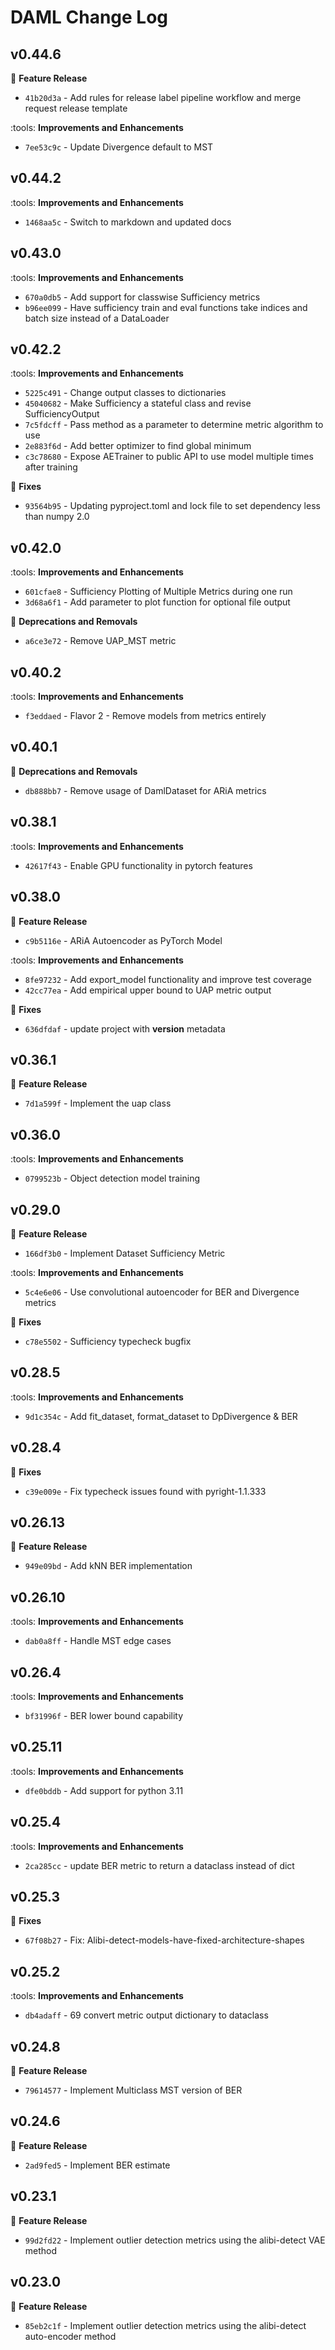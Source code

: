 [//]: # (17d1113cb15fe477b6389a6879475c3e7b0d28b6)

# DAML Change Log

## v0.44.6

:star2: **Feature Release**
- `41b20d3a` - Add rules for release label pipeline workflow and merge request release template

:tools: **Improvements and Enhancements**
- `7ee53c9c` - Update Divergence default to MST

## v0.44.2

:tools: **Improvements and Enhancements**
- `1468aa5c` - Switch to markdown and updated docs

## v0.43.0

:tools: **Improvements and Enhancements**
- `670a0db5` - Add support for classwise Sufficiency metrics
- `b96ee099` - Have sufficiency train and eval functions take indices and batch size instead of a DataLoader

## v0.42.2

:tools: **Improvements and Enhancements**
- `5225c491` - Change output classes to dictionaries
- `45040682` - Make Sufficiency a stateful class and revise SufficiencyOutput
- `7c5fdcff` - Pass method as a parameter to determine metric algorithm to use
- `2e883f6d` - Add better optimizer to find global minimum
- `c3c78680` - Expose AETrainer to public API to use model multiple times after training

:space_invader: **Fixes**
- `93564b95` - Updating pyproject.toml and lock file to set dependency less than numpy 2.0

## v0.42.0

:tools: **Improvements and Enhancements**
- `601cfae8` - Sufficiency Plotting of Multiple Metrics during one run
- `3d68a6f1` - Add parameter to plot function for optional file output

:construction: **Deprecations and Removals**
- `a6ce3e72` - Remove UAP_MST metric

## v0.40.2

:tools: **Improvements and Enhancements**
- `f3eddaed` - Flavor 2 - Remove models from metrics entirely

## v0.40.1

:construction: **Deprecations and Removals**
- `db888bb7` - Remove usage of DamlDataset for ARiA metrics

## v0.38.1

:tools: **Improvements and Enhancements**
- `42617f43` - Enable GPU functionality in pytorch features

## v0.38.0

:star2: **Feature Release**
- `c9b5116e` - ARiA Autoencoder as PyTorch Model

:tools: **Improvements and Enhancements**
- `8fe97232` - Add export_model functionality and improve test coverage
- `42cc77ea` - Add empirical upper bound to UAP metric output

:space_invader: **Fixes**
- `636dfdaf` - update project with __version__ metadata

## v0.36.1

:star2: **Feature Release**
- `7d1a599f` - Implement the uap class

## v0.36.0

:tools: **Improvements and Enhancements**
- `0799523b` - Object detection model training

## v0.29.0

:star2: **Feature Release**
- `166df3b0` - Implement Dataset Sufficiency Metric

:tools: **Improvements and Enhancements**
- `5c4e6e06` - Use convolutional autoencoder for BER and Divergence metrics

:space_invader: **Fixes**
- `c78e5502` - Sufficiency typecheck bugfix

## v0.28.5

:tools: **Improvements and Enhancements**
- `9d1c354c` - Add fit_dataset, format_dataset to DpDivergence & BER

## v0.28.4

:space_invader: **Fixes**
- `c39e009e` - Fix typecheck issues found with pyright-1.1.333

## v0.26.13

:star2: **Feature Release**
- `949e09bd` - Add kNN BER implementation

## v0.26.10

:tools: **Improvements and Enhancements**
- `dab0a8ff` - Handle MST edge cases

## v0.26.4

:tools: **Improvements and Enhancements**
- `bf31996f` - BER lower bound capability

## v0.25.11

:tools: **Improvements and Enhancements**
- `dfe0bddb` - Add support for python 3.11

## v0.25.4

:tools: **Improvements and Enhancements**
- `2ca285cc` - update BER metric to return a dataclass instead of dict

## v0.25.3

:space_invader: **Fixes**
- `67f08b27` - Fix: Alibi-detect-models-have-fixed-architecture-shapes

## v0.25.2

:tools: **Improvements and Enhancements**
- `db4adaff` - 69 convert metric output dictionary to dataclass

## v0.24.8

:star2: **Feature Release**
- `79614577` - Implement Multiclass MST version of BER

## v0.24.6

:star2: **Feature Release**
- `2ad9fed5` - Implement BER estimate

## v0.23.1

:star2: **Feature Release**
- `99d2fd22` - Implement outlier detection metrics using the alibi-detect VAE method

## v0.23.0

:star2: **Feature Release**
- `85eb2c1f` - Implement outlier detection metrics using the alibi-detect auto-encoder method
